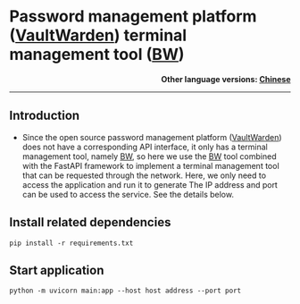 # Password management platform ([VaultWarden](https://github.com/dani-garcia/vaultwarden)) terminal management tool ([BW](https://bitwarden.com/help/cli))

**<p align="right">Other language versions: [Chinese](README.md)</p>**

---

## Introduction

- Since the open source password management platform ([VaultWarden](https://github.com/dani-garcia/vaultwarden)) does not have a corresponding API interface, it only has a terminal management tool, namely [BW](https://bitwarden.com/help/cli), so here we use the [BW](https://bitwarden.com/help/cli) tool combined with the FastAPI framework to implement a terminal management tool that can be requested through the network. Here, we only need to access the application and run it to generate The IP address and port can be used to access the service. See the details below.

## Install related dependencies

```shell
pip install -r requirements.txt
```

## Start application

```shell
python -m uvicorn main:app --host host address --port port
```